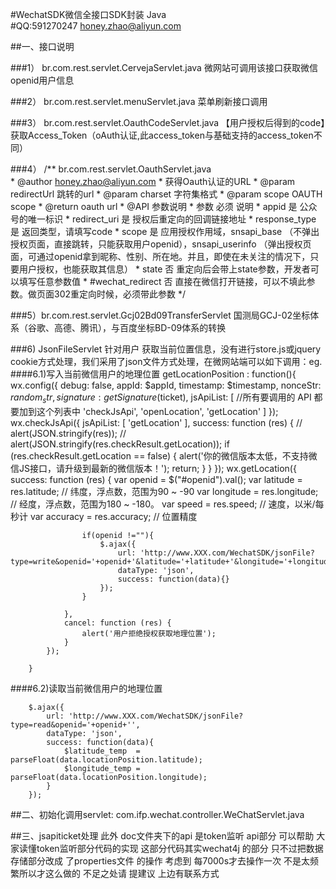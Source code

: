 #WechatSDK微信全接口SDK封装 Java                                 
#QQ:591270247  honey.zhao@aliyun.com

##一、接口说明

###1）         br.com.rest.servlet.CervejaServlet.java       微网站可调用该接口获取微信openid用户信息

###2）         br.com.rest.servlet.menuServlet.java          菜单刷新接口调用

###3）         br.com.rest.servlet.OauthCodeServlet.java     【用户授权后得到的code】获取Access_Token（oAuth认证,此access_token与基础支持的access_token不同）

###4）         /** br.com.rest.servlet.OauthServlet.java  
			 * @author honey.zhao@aliyun.com
			 * 获得Oauth认证的URL
			 * @param redirectUrl	跳转的url
			 * @param charset	字符集格式
			 * @param scope	OAUTH scope
			 * @return oauth url
			 * @API 参数说明
			 * 		参数	必须	说明
			 * 		appid	是	公众号的唯一标识
			 * 		redirect_uri	是	授权后重定向的回调链接地址
			 * 		response_type	是	返回类型，请填写code
			 * 		scope	是	应用授权作用域，snsapi_base （不弹出授权页面，直接跳转，只能获取用户openid），snsapi_userinfo （弹出授权页面，可通过openid拿到昵称、性别、所在地。并且，即使在未关注的情况下，只要用户授权，也能获取其信息）
			 * 		state	否	重定向后会带上state参数，开发者可以填写任意参数值
			 * 		#wechat_redirect	否	直接在微信打开链接，可以不填此参数。做页面302重定向时候，必须带此参数
			 */

###5）br.com.rest.servlet.Gcj02Bd09TransferServlet  国测局GCJ-02坐标体系（谷歌、高德、腾讯），与百度坐标BD-09体系的转换			

###6) JsonFileServlet 针对用户 获取当前位置信息，没有进行store.js或jquery cookie方式处理，我们采用了json文件方式处理，在微网站端可以如下调用：eg.
####6.1)写入当前微信用户的地理位置
		getLocationPosition : function(){
        	wx.config({
                debug: false,
                appId: $appId,
                timestamp: $timestamp,
                nonceStr: $random_str,
                signature: getSignature($ticket),
                jsApiList: [
					//所有要调用的 API 都要加到这个列表中
					'checkJsApi',
					'openLocation',
					'getLocation'
                ]
            });
        	wx.checkJsApi({
        	    jsApiList: [
        	        'getLocation'
        	    ],
        	    success: function (res) {
        	        // alert(JSON.stringify(res));
        	        // alert(JSON.stringify(res.checkResult.getLocation));
        	        if (res.checkResult.getLocation == false) {
        	            alert('你的微信版本太低，不支持微信JS接口，请升级到最新的微信版本！');
        	            return;
        	        }
        	    }
        	});
        	wx.getLocation({
        	    success: function (res) {
        	    	var openid = $("#openid").val();
        	        var latitude = res.latitude; // 纬度，浮点数，范围为90 ~ -90
        	        var longitude = res.longitude; // 经度，浮点数，范围为180 ~ -180。
        	        var speed = res.speed; // 速度，以米/每秒计
        	        var accuracy = res.accuracy; // 位置精度

        	        if(openid !=""){
        	        	$.ajax({
        				    url: 'http://www.XXX.com/WechatSDK/jsonFile?type=write&openid='+openid+'&latitude='+latitude+'&longitude='+longitude+'&speed='+speed+'&accuracy='+accuracy+'',
        				    dataType: 'json',
        				    success: function(data){}
        				});
        	        }

        	    },
        	    cancel: function (res) {
        	        alert('用户拒绝授权获取地理位置');
        	    }
        	});

        }
 ####6.2)读取当前微信用户的地理位置

		$.ajax({
		    url: 'http://www.XXX.com/WechatSDK/jsonFile?type=read&openid='+openid+'',
		    dataType: 'json',
		    success: function(data){
		    	$latitude_temp  = parseFloat(data.locationPosition.latitude);
				$longitude_temp = parseFloat(data.locationPosition.longitude);
		    }
		});

##二、初始化调用servlet:
com.ifp.wechat.controller.WeChatServlet.java

##三、jsapiticket处理
此外 doc文件夹下的api 是token监听 api部分 可以帮助 大家读懂token监听部分代码的实现 这部分代码其实wechat4j 的部分 只不过把数据存储部分改成 了properties文件 的操作 考虑到 每7000s才去操作一次 不是太频繁所以才这么做的 不足之处请 提建议 上边有联系方式
